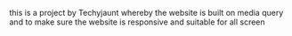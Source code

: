 this is a project by Techyjaunt whereby the website is built on media query and to make sure the website is responsive and suitable for all screen
